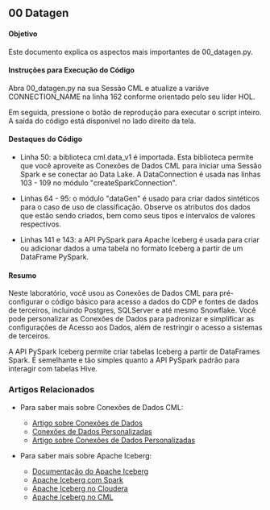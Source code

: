## 00 Datagen

#### Objetivo

Este documento explica os aspectos mais importantes de 00_datagen.py.

#### Instruções para Execução do Código

Abra 00_datagen.py na sua Sessão CML e atualize a variáve CONNECTION_NAME na linha 162 conforme orientado pelo seu líder HOL.

Em seguida, pressione o botão de reprodução para executar o script inteiro. A saída do código está disponível no lado direito da tela.

#### Destaques do Código

* Linha 50: a biblioteca cml.data_v1 é importada. Esta biblioteca permite que você aproveite as Conexões de Dados CML para iniciar uma Sessão Spark e se conectar ao Data Lake. A DataConnection é usada nas linhas 103 - 109 no módulo "createSparkConnection".

* Linhas 64 - 95: o módulo "dataGen" é usado para criar dados sintéticos para o caso de uso de classificação. Observe os atributos dos dados que estão sendo criados, bem como seus tipos e intervalos de valores respectivos.

* Linhas 141 e 143: a API PySpark para Apache Iceberg é usada para criar ou adicionar dados a uma tabela no formato Iceberg a partir de um DataFrame PySpark.

#### Resumo

Neste laboratório, você usou as Conexões de Dados CML para pré-configurar o código básico para acesso a dados do CDP e fontes de dados de terceiros, incluindo Postgres, SQLServer e até mesmo Snowflake. Você pode personalizar as Conexões de Dados para padronizar e simplificar as configurações de Acesso aos Dados, além de restringir o acesso a sistemas de terceiros.

A API PySpark Iceberg permite criar tabelas Iceberg a partir de DataFrames Spark. É semelhante e tão simples quanto a API PySpark padrão para interagir com tabelas Hive.

### Artigos Relacionados

* Para saber mais sobre Conexões de Dados CML:
  * [Artigo sobre Conexões de Dados](https://community.cloudera.com/t5/Community-Articles/New-Feature-in-Cloudera-Machine-Learning-Data-Connections/ta-p/336775)
  * [Conexões de Dados Personalizadas](https://docs.cloudera.com/machine-learning/cloud/mlde/topics/ml-custom-data-conn-create.html)
  * [Artigo sobre Conexões de Dados Personalizadas](https://community.cloudera.com/t5/Community-Articles/Using-Custom-Data-Connections-in-Cloudera-Machine-Learning/ta-p/379132)

* Para saber mais sobre Apache Iceberg:
  * [Documentação do Apache Iceberg](https://iceberg.apache.org/docs/1.5.2/)
  * [Apache Iceberg com Spark](https://iceberg.apache.org/docs/1.5.2/spark-getting-started/)
  * [Apache Iceberg no Cloudera](https://www.cloudera.com/open-source/apache-iceberg.html)
  * [Apache Iceberg no CML](https://community.cloudera.com/t5/Community-Articles/Using-Cloudera-Machine-Learning-for-Datalake-and-Iceberg/ta-p/336133)
